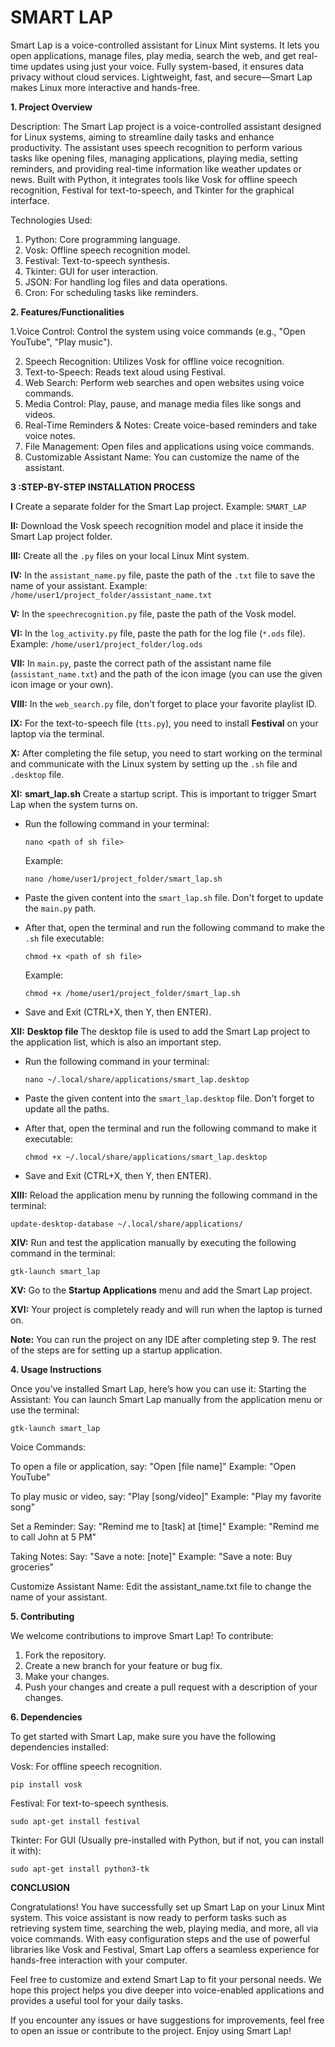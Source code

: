 # SMART LAP
Smart Lap is a voice-controlled assistant for Linux Mint systems. It lets you open applications, manage files, play media, search the web, and get real-time updates using just your voice. Fully system-based, it ensures data privacy without cloud services. Lightweight, fast, and secure—Smart Lap makes Linux more interactive and hands-free.

**1. Project Overview**

Description:
The Smart Lap project is a voice-controlled assistant designed for Linux systems, aiming to streamline daily tasks and enhance productivity. The assistant uses speech recognition to perform various tasks like opening files, managing applications, playing media, setting reminders, and providing real-time information like weather updates or news. Built with Python, it integrates tools like Vosk for offline speech recognition, Festival for text-to-speech, and Tkinter for the graphical interface.

Technologies Used:

1. Python: Core programming language.
2. Vosk: Offline speech recognition model.
3. Festival: Text-to-speech synthesis.
4. Tkinter: GUI for user interaction.
5. JSON: For handling log files and data operations.
6. Cron: For scheduling tasks like reminders.


**2. Features/Functionalities**

1.Voice Control: Control the system using voice commands (e.g., "Open YouTube", "Play music").

2. Speech Recognition: Utilizes Vosk for offline voice recognition.
3. Text-to-Speech: Reads text aloud using Festival. 
4. Web Search: Perform web searches and open websites using voice commands.
5. Media Control: Play, pause, and manage media files like songs and videos.
6. Real-Time Reminders & Notes: Create voice-based reminders and take voice notes.
7. File Management: Open files and applications using voice commands.
8. Customizable Assistant Name: You can customize the name of the assistant.


**3 :STEP-BY-STEP INSTALLATION PROCESS**

   **I** Create a separate folder for the Smart Lap project.
   Example: `SMART_LAP`
   
   **II:** Download the Vosk speech recognition model and place it inside the Smart Lap project folder.
   
   **III:** Create all the `.py` files on your local Linux Mint system.
   
   **IV:** In the `assistant_name.py` file, paste the path of the `.txt` file to save the name of your assistant.
   Example: `/home/user1/project_folder/assistant_name.txt`
   
   **V:** In the `speechrecognition.py` file, paste the path of the Vosk model.
   
   **VI:** In the `log_activity.py` file, paste the path for the log file (`*.ods` file).
   Example: `/home/user1/project_folder/log.ods`
   
   **VII:** In `main.py`, paste the correct path of the assistant name file (`assistant_name.txt`) and the path of the icon image (you can use the given icon image or your own).
   
   **VIII:** In the `web_search.py` file, don't forget to place your favorite playlist ID.
   
   **IX:** For the text-to-speech file (`tts.py`), you need to install **Festival** on your laptop via the terminal.
   
   **X:** After completing the file setup, you need to start working on the terminal and communicate with the Linux system by setting up the `.sh` file and `.desktop` file.
   
   
   
   **XI:** **smart\_lap.sh**
   Create a startup script. This is important to trigger Smart Lap when the system turns on.
   
   * Run the following command in your terminal:
   
     ```
     nano <path of sh file>
     ```
   
     Example:
   
     ```
     nano /home/user1/project_folder/smart_lap.sh
     ```
   * Paste the given content into the `smart_lap.sh` file. Don't forget to update the `main.py` path.
   * After that, open the terminal and run the following command to make the `.sh` file executable:
   
     ```
     chmod +x <path of sh file>
     ```
   
     Example:
   
     ```
     chmod +x /home/user1/project_folder/smart_lap.sh
     ```
   * Save and Exit (CTRL+X, then Y, then ENTER).
   
   
   **XII:** **Desktop file**
   The desktop file is used to add the Smart Lap project to the application list, which is also an important step.
   
   * Run the following command in your terminal:
   
     ```
     nano ~/.local/share/applications/smart_lap.desktop
     ```
   * Paste the given content into the `smart_lap.desktop` file. Don't forget to update all the paths.
   * After that, open the terminal and run the following command to make it executable:
   
     ```
     chmod +x ~/.local/share/applications/smart_lap.desktop
     ```
   * Save and Exit (CTRL+X, then Y, then ENTER).
   
   
   **XIII:** Reload the application menu by running the following command in the terminal:
   
   ```
   update-desktop-database ~/.local/share/applications/
   ```
   
   **XIV:** Run and test the application manually by executing the following command in the terminal:
   
   ```
   gtk-launch smart_lap
   ```
   
   **XV:** Go to the **Startup Applications** menu and add the Smart Lap project.
   
   **XVI:** Your project is completely ready and will run when the laptop is turned on.
   
   
   
   **Note:**
   You can run the project on any IDE after completing step 9. The rest of the steps are for setting up a startup application.


**4. Usage Instructions**

Once you’ve installed Smart Lap, here’s how you can use it:
Starting the Assistant:
You can launch Smart Lap manually from the application menu or use the terminal:
```
gtk-launch smart_lap
```

Voice Commands:

To open a file or application, say:
"Open [file name]"
Example: "Open YouTube"

To play music or video, say:
"Play [song/video]"
Example: "Play my favorite song"

Set a Reminder:
Say: "Remind me to [task] at [time]"
Example: "Remind me to call John at 5 PM"

Taking Notes:
Say: "Save a note: [note]"
Example: "Save a note: Buy groceries"

Customize Assistant Name:
Edit the assistant_name.txt file to change the name of your assistant.


**5. Contributing**

We welcome contributions to improve Smart Lap! To contribute:
1. Fork the repository.
2. Create a new branch for your feature or bug fix.
3. Make your changes.
4. Push your changes and create a pull request with a description of your changes.


**6. Dependencies**

To get started with Smart Lap, make sure you have the following dependencies installed:

Vosk: For offline speech recognition.
```
pip install vosk
```

Festival: For text-to-speech synthesis.
```
sudo apt-get install festival
```

Tkinter: For GUI (Usually pre-installed with Python, but if not, you can install it with):
```
sudo apt-get install python3-tk
```

**CONCLUSION**

Congratulations! You have successfully set up Smart Lap on your Linux Mint system. This voice assistant is now ready to perform tasks such as retrieving system time, searching the web, playing media, and more, all via voice commands. With easy configuration steps and the use of powerful libraries like Vosk and Festival, Smart Lap offers a seamless experience for hands-free interaction with your computer.

Feel free to customize and extend Smart Lap to fit your personal needs. We hope this project helps you dive deeper into voice-enabled applications and provides a useful tool for your daily tasks.

If you encounter any issues or have suggestions for improvements, feel free to open an issue or contribute to the project. Enjoy using Smart Lap!
